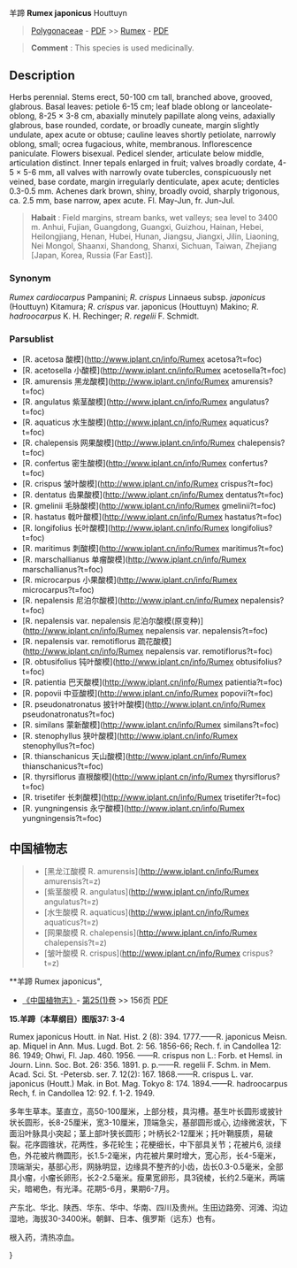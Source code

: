 羊蹄 **Rumex japonicus** Houttuyn

> [Polygonaceae](http://www.iplant.cn/info/Polygonaceae?t=foc) - [PDF](http://www.iplant.cn/foc/pdf/Polygonaceae.pdf) >> [Rumex](http://www.iplant.cn/info/Rumex?t=foc) - [PDF](http://www.iplant.cn/foc/pdf/Rumex.pdf)

> **Comment** : 
> This species is used medicinally.

## Description

Herbs perennial. Stems erect, 50-100 cm tall, branched above, grooved, glabrous. Basal leaves: petiole 6-15 cm; leaf blade oblong or lanceolate-oblong, 8-25 × 3-8 cm, abaxially minutely papillate along veins, adaxially glabrous, base rounded, cordate, or broadly cuneate, margin slightly undulate, apex acute or obtuse; cauline leaves shortly petiolate, narrowly oblong, small; ocrea fugacious, white, membranous. Inflorescence paniculate. Flowers bisexual. Pedicel slender, articulate below middle, articulation distinct. Inner tepals enlarged in fruit; valves broadly cordate, 4-5 × 5-6 mm, all valves with narrowly ovate tubercles, conspicuously net veined, base cordate, margin irregularly denticulate, apex acute; denticles 0.3-0.5 mm. Achenes dark brown, shiny, broadly ovoid, sharply trigonous, ca. 2.5 mm, base narrow, apex acute. Fl. May-Jun, fr. Jun-Jul.

> **Habait** : 
> Field margins, stream banks, wet valleys; sea level to 3400 m. Anhui, Fujian, Guangdong, Guangxi, Guizhou, Hainan, Hebei, Heilongjiang, Henan, Hubei, Hunan, Jiangsu, Jiangxi, Jilin, Liaoning, Nei Mongol, Shaanxi, Shandong, Shanxi, Sichuan, Taiwan, Zhejiang [Japan, Korea, Russia (Far East)].

### Synonym
*Rumex* *cardiocarpus* Pampanini; *R*. *crispus* Linnaeus subsp. *japonicus* (Houttuyn) Kitamura; *R*. *crispus* var. japonicus (Houttuyn) Makino; *R*. *hadroocarpus* K. H. Rechinger; *R*. *regelii* F. Schmidt.


### Parsublist

* [R.  acetosa  酸模](http://www.iplant.cn/info/Rumex acetosa?t=foc)
* [R.  acetosella  小酸模](http://www.iplant.cn/info/Rumex acetosella?t=foc)
* [R.  amurensis  黑龙酸模](http://www.iplant.cn/info/Rumex amurensis?t=foc)
* [R.  angulatus  紫茎酸模](http://www.iplant.cn/info/Rumex angulatus?t=foc)
* [R.  aquaticus  水生酸模](http://www.iplant.cn/info/Rumex aquaticus?t=foc)
* [R.  chalepensis  网果酸模](http://www.iplant.cn/info/Rumex chalepensis?t=foc)
* [R.  confertus  密生酸模](http://www.iplant.cn/info/Rumex confertus?t=foc)
* [R.  crispus  皱叶酸模](http://www.iplant.cn/info/Rumex crispus?t=foc)
* [R.  dentatus  齿果酸模](http://www.iplant.cn/info/Rumex dentatus?t=foc)
* [R.  gmelinii  毛脉酸模](http://www.iplant.cn/info/Rumex gmelinii?t=foc)
* [R.  hastatus  戟叶酸模](http://www.iplant.cn/info/Rumex hastatus?t=foc)
* [R.  longifolius  长叶酸模](http://www.iplant.cn/info/Rumex longifolius?t=foc)
* [R.  maritimus  刺酸模](http://www.iplant.cn/info/Rumex maritimus?t=foc)
* [R.  marschallianus  单瘤酸模](http://www.iplant.cn/info/Rumex marschallianus?t=foc)
* [R.  microcarpus  小果酸模](http://www.iplant.cn/info/Rumex microcarpus?t=foc)
* [R.  nepalensis  尼泊尔酸模](http://www.iplant.cn/info/Rumex nepalensis?t=foc)
* [R.  nepalensis var. nepalensis  尼泊尔酸模(原变种)](http://www.iplant.cn/info/Rumex nepalensis var. nepalensis?t=foc)
* [R.  nepalensis var. remotiflorus  疏花酸模](http://www.iplant.cn/info/Rumex nepalensis var. remotiflorus?t=foc)
* [R.  obtusifolius  钝叶酸模](http://www.iplant.cn/info/Rumex obtusifolius?t=foc)
* [R.  patientia  巴天酸模](http://www.iplant.cn/info/Rumex patientia?t=foc)
* [R.  popovii  中亚酸模](http://www.iplant.cn/info/Rumex popovii?t=foc)
* [R.  pseudonatronatus  披针叶酸模](http://www.iplant.cn/info/Rumex pseudonatronatus?t=foc)
* [R.  similans  蒙新酸模](http://www.iplant.cn/info/Rumex similans?t=foc)
* [R.  stenophyllus  狭叶酸模](http://www.iplant.cn/info/Rumex stenophyllus?t=foc)
* [R.  thianschanicus  天山酸模](http://www.iplant.cn/info/Rumex thianschanicus?t=foc)
* [R.  thyrsiflorus  直根酸模](http://www.iplant.cn/info/Rumex thyrsiflorus?t=foc)
* [R.  trisetifer  长刺酸模](http://www.iplant.cn/info/Rumex trisetifer?t=foc)
* [R.  yungningensis  永宁酸模](http://www.iplant.cn/info/Rumex yungningensis?t=foc)

## 中国植物志

> * [黑龙江酸模  R.  amurensis](http://www.iplant.cn/info/Rumex amurensis?t=z)
> * [紫茎酸模  R.  angulatus](http://www.iplant.cn/info/Rumex angulatus?t=z)
> * [水生酸模  R.  aquaticus](http://www.iplant.cn/info/Rumex aquaticus?t=z)
> * [网果酸模  R.  chalepensis](http://www.iplant.cn/info/Rumex chalepensis?t=z)
> * [皱叶酸模  R.  crispus](http://www.iplant.cn/info/Rumex crispus?t=z)

**羊蹄 Rumex japonicus",


* [《中国植物志》](http://www.iplant.cn/frps)- [第25(1)卷](http://www.iplant.cn/frps/vol/25(1)) >> 156页 [PDF](http://www.iplant.cn/frps/pdf/25(1)/156b.PDF)

**15.羊蹄（本草纲目）图版37: 3-4**

Rumex japonicus Houtt. in Nat. Hist. 2 (8): 394. 1777.——R. japonicus Meisn. ap. Miquel in Ann. Mus. Lugd. Bot. 2: 56. 1856-66; Rech. f. in Candollea 12: 86. 1949; Ohwi, Fl. Jap. 460. 1956. ——R. crispus non L.: Forb. et Hemsl. in Journ. Linn. Soc. Bot. 26: 356. 1891. p. p.——R. regelii F. Schm. in Mem. Acad. Sci. St. -Petersb. ser. 7. 12(2): 167. 1868.——R. crispus L. var. japonicus (Houtt.) Mak. in Bot. Mag. Tokyo 8: 174. 1894.——R. hadroocarpus Rech, f. in Candollea 12: 92. f. 1-2. 1949.

多年生草本。茎直立，高50-100厘米，上部分枝，具沟槽。基生叶长圆形或披针状长圆形，长8-25厘米，宽3-10厘米，顶端急尖，基部圆形或心, 边缘微波状，下面沿叶脉具小突起；茎上部叶狭长圆形；叶柄长2-12厘米；托叶鞘膜质，易破裂。花序圆锥状，花两性，多花轮生；花梗细长，中下部具关节；花被片6, 淡绿色，外花被片椭圆形，长1.5-2毫米，内花被片果时增大，宽心形，长4-5毫米，顶端渐尖，基部心形，网脉明显，边缘具不整齐的小齿，齿长0.3-0.5毫米，全部具小瘤，小瘤长卵形，长2-2.5毫米。瘦果宽卵形，具3锐棱，长约2.5毫米，两端尖，暗褐色，有光泽。花期5-6月，果期6-7月。

产东北、华北、陕西、华东、华中、华南、四川及贵州。生田边路旁、河滩、沟边湿地，海拔30-3400米。朝鲜、日本、俄罗斯（远东）也有。

根入药，清热凉血。


}